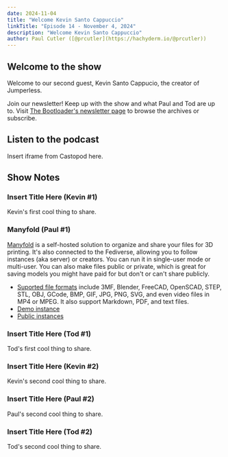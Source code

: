 ```yaml
---
date: 2024-11-04
title: "Welcome Kevin Santo Cappuccio"
linkTitle: "Episode 14 - November 4, 2024"
description: "Welcome Kevin Santo Cappuccio"
author: Paul Cutler ([@prcutler](https://hachyderm.io/@prcutler))
---
```


## Welcome to the show

Welcome to our second guest, Kevin Santo Cappucio, the creator of Jumperless.

Join our newsletter!  Keep up with the show and what Paul and Tod are up to.  Visit [The Bootloader's newsletter page](https://buttondown.com/thebootloader) to browse the archives or subscribe.

## Listen to the podcast

Insert iframe from Castopod here.

## Show Notes

### Insert Title Here (Kevin #1)

Kevin's first cool thing to share.

### Manyfold (Paul #1)

[Manyfold](https://manyfold.app) is a self-hosted solution to organize and share your files for 3D
printing.  It's also connected to the Fediverse, allowing you to follow instances (aka server) or 
creators.  You can run it in single-user mode or multi-user.  You can also make files public or private, 
which is great for saving models you might have paid for but don't or can't share publicly.

* [Suported file formats](https://manyfold.app/manual/supported_formats.html) include 3MF, Blender, 
FreeCAD, OpenSCAD, STEP, STL, OBJ, GCode, BMP, GIF, JPG, PNG, SVG, and even video files in MP4 or MPEG. 
It also support Markdown, PDF, and text files.
* [Demo instance](https://try.manyfold.app)
* [Public instances](https://manyfold.app/instances.html)


### Insert Title Here (Tod #1)

Tod's first cool thing to share.

### Insert Title Here (Kevin #2)

Kevin's second cool thing to share.

### Insert Title Here (Paul #2)

Paul's second cool thing to share.

### Insert Title Here (Tod #2)

Tod's second cool thing to share.
